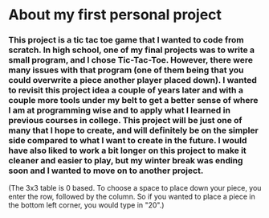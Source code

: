# About my first personal project

### This project is a tic tac toe game that I wanted to code from scratch. In high school, one of my final projects was to write a small program, and I chose Tic-Tac-Toe. However, there were many issues with that program (one of them being that you could overwrite a piece another player placed down). I wanted to revisit this project idea a couple of years later and with a couple more tools under my belt to get a better sense of where I am at programming wise and to apply what I learned in previous courses in college. This project will be just one of many that I hope to create, and will definitely be on the simpler side compared to what I want to create in the future. I would have also liked to work a bit longer on this project to make it cleaner and easier to play, but my winter break was ending soon and I wanted to move on to another project.

(The 3x3 table is 0 based. To choose a space to place down your piece, you enter the row, followed by the column. So if you wanted to place a piece in the bottom left corner, you would type in "20".)
